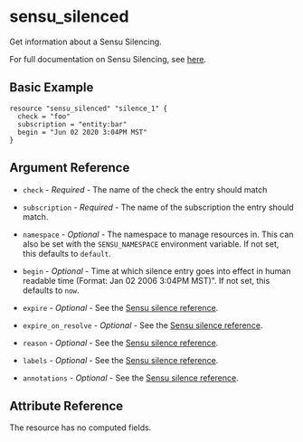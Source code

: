 # sensu_silenced

Get information about a Sensu Silencing.

For full documentation on Sensu Silencing, see [here](https://docs.sensu.io/sensu-go/latest/observability-pipeline/observe-process/silencing/).

## Basic Example

```hcl
resource "sensu_silenced" "silence_1" {
  check = "foo"
  subscription = "entity:bar"
  begin = "Jun 02 2020 3:04PM MST"
}
```

## Argument Reference

* `check` - *Required* - The name of the check the entry should match

* `subscription` - *Required* - The name of the subscription the entry should match.

* `namespace` - *Optional* - The namespace to manage resources in. This can
  also be set with the `SENSU_NAMESPACE` environment variable. If not set,
  this defaults to `default`.

* `begin` - *Optional* - Time at which silence entry goes into effect
  in human readable time (Format: Jan 02 2006 3:04PM MST)". If not set,
  this defaults to `now`.

* `expire` - *Optional* - See the [Sensu silence reference](https://docs.sensu.io/sensu-go/latest/observability-pipeline/observe-process/silencing/#silencing-specification). 

* `expire_on_resolve` - *Optional* - See the [Sensu silence reference](https://docs.sensu.io/sensu-go/latest/observability-pipeline/observe-process/silencing/#silencing-specification).

* `reason` - *Optional* - See the [Sensu silence reference](https://docs.sensu.io/sensu-go/latest/observability-pipeline/observe-process/silencing/#silencing-specification). 

* `labels` - *Optional* - See the [Sensu silence reference](https://docs.sensu.io/sensu-go/latest/reference/silencing/#spec-attributes). 

* `annotations` - *Optional* - See the [Sensu silence reference](https://docs.sensu.io/sensu-go/latest/reference/silencing/#spec-attributes).

## Attribute Reference

The resource has no computed fields.